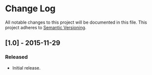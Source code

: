 # Change Log
All notable changes to this project will be documented in this file.
This project adheres to [Semantic Versioning](http://semver.org/).

## [1.0] - 2015-11-29
### Released
- Initial release.
